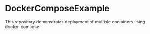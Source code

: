 # DockerComposeExample
This repository demonstrates deployment of multiple containers using docker-compose
